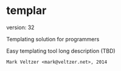 templar
=======

version: 32

Templating solution for programmers

Easy templating tool long description (TBD)

	Mark Veltzer <mark@veltzer.net>, 2014
